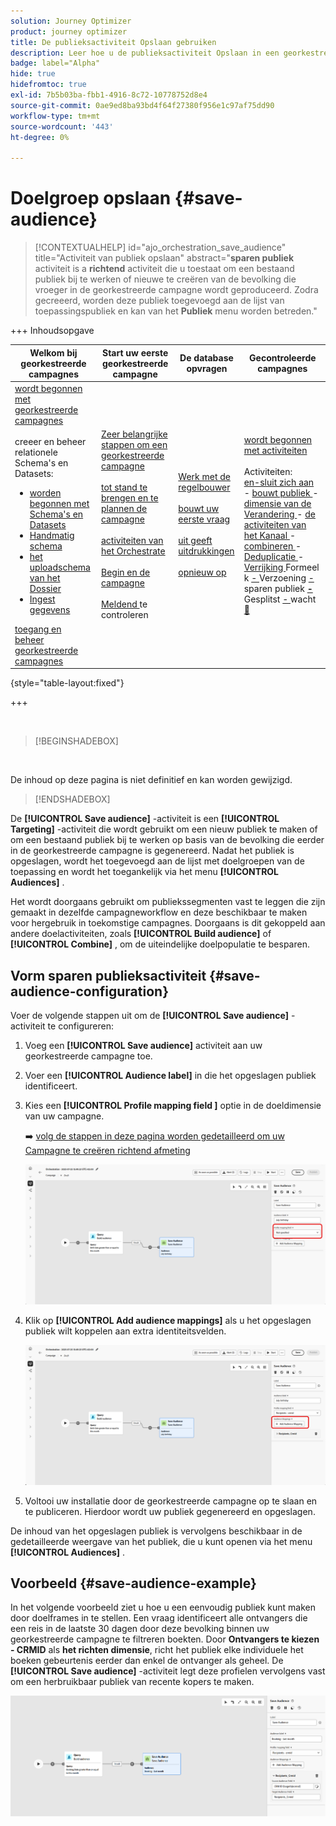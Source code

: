 ```yaml
---
solution: Journey Optimizer
product: journey optimizer
title: De publieksactiviteit Opslaan gebruiken
description: Leer hoe u de publieksactiviteit Opslaan in een georkestreerde campagne gebruikt
badge: label="Alpha"
hide: true
hidefromtoc: true
exl-id: 7b5b03ba-fbb1-4916-8c72-10778752d8e4
source-git-commit: 0ae9ed8ba93bd4f64f27380f956e1c97af75dd90
workflow-type: tm+mt
source-wordcount: '443'
ht-degree: 0%

---
```


# Doelgroep opslaan {#save-audience}

>[!CONTEXTUALHELP]
>id="ajo_orchestration_save_audience"
>title="Activiteit van publiek opslaan"
>abstract="**sparen publiek** activiteit is a **richtend** activiteit die u toestaat om een bestaand publiek bij te werken of nieuwe te creëren van de bevolking die vroeger in de georkestreerde campagne wordt geproduceerd. Zodra gecreeerd, worden deze publiek toegevoegd aan de lijst van toepassingspubliek en kan van het **Publiek** menu worden betreden."


+++ Inhoudsopgave

| Welkom bij georkestreerde campagnes | Start uw eerste georkestreerde campagne | De database opvragen | Gecontroleerde campagnes |
|---|---|---|---|
| [ wordt begonnen met georkestreerde campagnes ](../gs-orchestrated-campaigns.md)<br/><br/> creeer en beheer relationele Schema&#39;s en Datasets:</br> <ul><li>[ worden begonnen met Schema&#39;s en Datasets ](../gs-schemas.md)</li><li>[ Handmatig schema ](../manual-schema.md)</li><li>[ het uploadschema van het Dossier ](../file-upload-schema.md)</li><li>[ Ingest gegevens ](../ingest-data.md)</li></ul>[ toegang en beheer georkestreerde campagnes ](../access-manage-orchestrated-campaigns.md) | [ Zeer belangrijke stappen om een georkestreerde campagne ](../gs-campaign-creation.md)<br/><br/>[ tot stand te brengen en te plannen de campagne ](../create-orchestrated-campaign.md)<br/><br/>[ activiteiten van het Orchestrate ](../orchestrate-activities.md)<br/><br/>[ Begin en de campagne ](../start-monitor-campaigns.md)<br/><br/>[ Meldend ](../reporting-campaigns.md) te controleren | [ Werk met de regelbouwer ](../orchestrated-rule-builder.md)<br/><br/>[ bouwt uw eerste vraag ](../build-query.md)<br/><br/>[ uit geeft uitdrukkingen ](../edit-expressions.md)<br/><br/>[ opnieuw op ](../retarget.md) | [ wordt begonnen met activiteiten ](about-activities.md)<br/><br/> Activiteiten:<br/>[ en-sluit zich aan ](and-join.md) - [ bouwt publiek ](build-audience.md) - [ dimensie van de Verandering ](change-dimension.md) - [ de activiteiten van het Kanaal ](channels.md) - [ combineren ](combine.md) - [ Deduplicatie ](deduplication.md) - [ Verrijking ](enrichment.md) Formeel k [ - ](fork.md) Verzoening [ - ](reconciliation.md) sparen publiek <b>[ - ](save-audience.md)</b> Gesplitst [ - ](split.md) wacht [&#128279;](wait.md) |

{style="table-layout:fixed"}

+++

<br/>

>[!BEGINSHADEBOX]

</br>

De inhoud op deze pagina is niet definitief en kan worden gewijzigd.

>[!ENDSHADEBOX]

De **[!UICONTROL Save audience]** -activiteit is een **[!UICONTROL Targeting]** -activiteit die wordt gebruikt om een nieuw publiek te maken of om een bestaand publiek bij te werken op basis van de bevolking die eerder in de georkestreerde campagne is gegenereerd. Nadat het publiek is opgeslagen, wordt het toegevoegd aan de lijst met doelgroepen van de toepassing en wordt het toegankelijk via het menu **[!UICONTROL Audiences]** .

Het wordt doorgaans gebruikt om publiekssegmenten vast te leggen die zijn gemaakt in dezelfde campagneworkflow en deze beschikbaar te maken voor hergebruik in toekomstige campagnes. Doorgaans is dit gekoppeld aan andere doelactiviteiten, zoals **[!UICONTROL Build audience]** of **[!UICONTROL Combine]** , om de uiteindelijke doelpopulatie te besparen.

## Vorm sparen publieksactiviteit {#save-audience-configuration}

Voer de volgende stappen uit om de **[!UICONTROL Save audience]** -activiteit te configureren:

1. Voeg een **[!UICONTROL Save audience]** activiteit aan uw georkestreerde campagne toe.

1. Voer een **[!UICONTROL Audience label]** in die het opgeslagen publiek identificeert.

1. Kies een **[!UICONTROL Profile mapping field &#x200B;]** optie in de doeldimensie van uw campagne.

   ➡️ [ volg de stappen in deze pagina worden gedetailleerd om uw Campagne te creëren richtend afmeting ](../target-dimension.md)

   ![](../assets/save-audience-1.png)

1. Klik op **[!UICONTROL Add audience mappings]** als u het opgeslagen publiek wilt koppelen aan extra identiteitsvelden.

   ![](../assets/save-audience-2.png)

1. Voltooi uw installatie door de georkestreerde campagne op te slaan en te publiceren. Hierdoor wordt uw publiek gegenereerd en opgeslagen.

De inhoud van het opgeslagen publiek is vervolgens beschikbaar in de gedetailleerde weergave van het publiek, die u kunt openen via het menu **[!UICONTROL Audiences]** .

## Voorbeeld {#save-audience-example}

In het volgende voorbeeld ziet u hoe u een eenvoudig publiek kunt maken door doelframes in te stellen. Een vraag identificeert alle ontvangers die een reis in de laatste 30 dagen door deze bevolking binnen uw georkestreerde campagne te filtreren boekten. Door **Ontvangers te kiezen - CRMID** als **het richten dimensie**, richt het publiek elke individuele het boeken gebeurtenis eerder dan enkel de ontvanger als geheel. De **[!UICONTROL Save audience]** -activiteit legt deze profielen vervolgens vast om een herbruikbaar publiek van recente kopers te maken.

![](../assets/save-audience-3.png)
